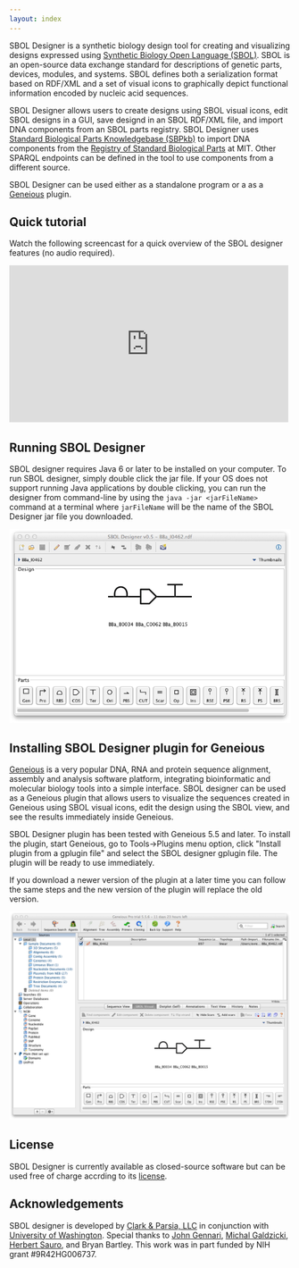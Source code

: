 ```yaml
---
layout: index
---
```


SBOL Designer is a synthetic biology design tool for creating and visualizing designs expressed using 
[Synthetic Biology Open Language (SBOL)](http://www.sbolstandard.org/). SBOL is an open-source data exchange 
standard for descriptions of genetic parts, devices, modules, and systems. SBOL defines both a serialization 
format based on RDF/XML and a set of visual icons to graphically depict functional information encoded by 
nucleic acid sequences.

SBOL Designer allows users to create designs using SBOL visual icons, edit SBOL designs in a GUI, save 
designd in an SBOL RDF/XML file, and import DNA components from an SBOL parts registry. SBOL Designer 
uses [Standard Biological Parts Knowledgebase (SBPkb)](https://sites.google.com/a/sbolstandard.org/sbol/libsbol/sbpkb)
to import DNA components from the [Registry of Standard Biological Parts](http://partsregistry.org/) at MIT.
Other SPARQL endpoints can be defined in the tool to use components from a different source.

SBOL Designer can be used either as a standalone program or a as a [Geneious](http://www.geneious.com/) plugin.

## Quick tutorial

Watch the following screencast for a quick overview of the SBOL designer features (no audio required).

<iframe width="500" height="281" src="http://www.youtube.com/embed/fHZw-PDG_R0" frameborder="0" allowfullscreen></iframe>

<br>

## Running SBOL Designer

SBOL designer requires Java 6 or later to be installed on your computer. To run SBOL designer, 
simply double click the jar file. If your OS does not support running Java applications by
double clicking, you can run the designer from command-line by using the `java -jar <jarFileName>`
command at a terminal where `jarFileName` will be the name of the SBOL Designer jar file you
downloaded.

![designer](images/designer.png)
 
## Installing SBOL Designer plugin for Geneious

[Geneious](http://www.geneious.com/) is a very popular DNA, RNA and protein sequence alignment, assembly and analysis 
software platform, integrating bioinformatic and molecular biology tools into a simple interface. SBOL
designer can be used as a Geneious plugin that allows users to visualize the sequences created in Geneious
using SBOL visual icons, edit the design using the SBOL view, and see the results immediately inside
Geneious.

SBOL Designer plugin has been tested with Geneious 5.5 and later. To install the plugin, start
Geneious, go to Tools->Plugins menu option, click "Install plugin from a gplugin file" and select 
the SBOL designer gplugin file. The plugin will be ready to use immediately.

If you download a newer version of the plugin at a later time you can follow the same steps and
the new version of the plugin will replace the old version.

![geneious](images/geneious.png)

## License

SBOL Designer is currently available as closed-source software but can be used free of charge accrding to its
[license](https://github.com/clarkparsia/sbol/blob/master/LICENSE.txt).  

## Acknowledgements

SBOL designer is developed by [Clark & Parsia, LLC](http://clarkparsia.com) in conjunction 
with [University of Washington](http://www.washington.edu). Special thanks to 
[John Gennari](http://faculty.washington.edu/gennari/), [Michal Galdzicki](http://faculty.washington.edu/mgaldzic/),
[Herbert Sauro](http://depts.washington.edu/bioe/people/core/sauro.html), and Bryan Bartley.
This work was in part funded by NIH grant #9R42HG006737.

